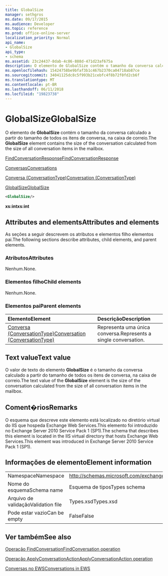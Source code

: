 ```yaml
---
title: GlobalSize
manager: sethgros
ms.date: 09/17/2015
ms.audience: Developer
ms.topic: reference
ms.prod: office-online-server
localization_priority: Normal
api_name:
- GlobalSize
api_type:
- schema
ms.assetid: 23c24437-8dab-4c86-888d-471d23af675a
description: O elemento de GlobalSize contém o tamanho da conversa calculado a partir do tamanho de todos os itens de conversa, na caixa de correio.
ms.openlocfilehash: 15424758be9bfaf3b1c467b2370ca04718ab87ce
ms.sourcegitcommit: 34041125dc8c5f993b21cebfc4f8b72f0fd2cb6f
ms.translationtype: MT
ms.contentlocale: pt-BR
ms.lasthandoff: 06/11/2018
ms.locfileid: "19823738"
---
```

# <a name="globalsize"></a><span data-ttu-id="c0e26-103">GlobalSize</span><span class="sxs-lookup"><span data-stu-id="c0e26-103">GlobalSize</span></span>

<span data-ttu-id="c0e26-104">O elemento de **GlobalSize** contém o tamanho da conversa calculado a partir do tamanho de todos os itens de conversa, na caixa de correio.</span><span class="sxs-lookup"><span data-stu-id="c0e26-104">The **GlobalSize** element contains the size of the conversation calculated from the size of all conversation items in the mailbox.</span></span> 
  
[<span data-ttu-id="c0e26-105">FindConversationResponse</span><span class="sxs-lookup"><span data-stu-id="c0e26-105">FindConversationResponse</span></span>](findconversationresponse.md)
  
[<span data-ttu-id="c0e26-106">Conversas</span><span class="sxs-lookup"><span data-stu-id="c0e26-106">Conversations</span></span>](conversations-ex15websvcsotherref.md)
  
[<span data-ttu-id="c0e26-107">Conversa (ConversationType)</span><span class="sxs-lookup"><span data-stu-id="c0e26-107">Conversation (ConversationType)</span></span>](conversation-conversationtype.md)
  
[<span data-ttu-id="c0e26-108">GlobalSize</span><span class="sxs-lookup"><span data-stu-id="c0e26-108">GlobalSize</span></span>](globalsize.md)
  
```XML
<GlobalSize/>
```

 <span data-ttu-id="c0e26-109">**xs:int**</span><span class="sxs-lookup"><span data-stu-id="c0e26-109">**xs:int**</span></span>
## <a name="attributes-and-elements"></a><span data-ttu-id="c0e26-110">Attributes and elements</span><span class="sxs-lookup"><span data-stu-id="c0e26-110">Attributes and elements</span></span>

<span data-ttu-id="c0e26-111">As seções a seguir descrevem os atributos e elementos filho elementos pai.</span><span class="sxs-lookup"><span data-stu-id="c0e26-111">The following sections describe attributes, child elements, and parent elements.</span></span>
  
### <a name="attributes"></a><span data-ttu-id="c0e26-112">Atributos</span><span class="sxs-lookup"><span data-stu-id="c0e26-112">Attributes</span></span>

<span data-ttu-id="c0e26-113">Nenhum.</span><span class="sxs-lookup"><span data-stu-id="c0e26-113">None.</span></span>
  
### <a name="child-elements"></a><span data-ttu-id="c0e26-114">Elementos filho</span><span class="sxs-lookup"><span data-stu-id="c0e26-114">Child elements</span></span>

<span data-ttu-id="c0e26-115">Nenhum.</span><span class="sxs-lookup"><span data-stu-id="c0e26-115">None.</span></span>
  
### <a name="parent-elements"></a><span data-ttu-id="c0e26-116">Elementos pai</span><span class="sxs-lookup"><span data-stu-id="c0e26-116">Parent elements</span></span>

|<span data-ttu-id="c0e26-117">**Elemento**</span><span class="sxs-lookup"><span data-stu-id="c0e26-117">**Element**</span></span>|<span data-ttu-id="c0e26-118">**Descrição**</span><span class="sxs-lookup"><span data-stu-id="c0e26-118">**Description**</span></span>|
|:-----|:-----|
|[<span data-ttu-id="c0e26-119">Conversa (ConversationType)</span><span class="sxs-lookup"><span data-stu-id="c0e26-119">Conversation (ConversationType)</span></span>](conversation-conversationtype.md) <br/> |<span data-ttu-id="c0e26-120">Representa uma única conversa.</span><span class="sxs-lookup"><span data-stu-id="c0e26-120">Represents a single conversation.</span></span>  <br/> |
   
## <a name="text-value"></a><span data-ttu-id="c0e26-121">Text value</span><span class="sxs-lookup"><span data-stu-id="c0e26-121">Text value</span></span>

<span data-ttu-id="c0e26-122">O valor de texto do elemento **GlobalSize** é o tamanho da conversa calculado a partir do tamanho de todos os itens de conversa, na caixa de correio.</span><span class="sxs-lookup"><span data-stu-id="c0e26-122">The text value of the **GlobalSize** element is the size of the conversation calculated from the size of all conversation items in the mailbox.</span></span> 
  
## <a name="remarks"></a><span data-ttu-id="c0e26-123">Coment�rios</span><span class="sxs-lookup"><span data-stu-id="c0e26-123">Remarks</span></span>

<span data-ttu-id="c0e26-124">O esquema que descreve este elemento está localizado no diretório virtual do IIS que hospeda Exchange Web Services.This elemento foi introduzido no Exchange Server 2010 Service Pack 1 (SP1).</span><span class="sxs-lookup"><span data-stu-id="c0e26-124">The schema that describes this element is located in the IIS virtual directory that hosts Exchange Web Services.This element was introduced in Exchange Server 2010 Service Pack 1 (SP1).</span></span>
  
## <a name="element-information"></a><span data-ttu-id="c0e26-125">Informações de elemento</span><span class="sxs-lookup"><span data-stu-id="c0e26-125">Element information</span></span>

|||
|:-----|:-----|
|<span data-ttu-id="c0e26-126">Namespace</span><span class="sxs-lookup"><span data-stu-id="c0e26-126">Namespace</span></span>  <br/> |http://schemas.microsoft.com/exchange/services/2006/types  <br/> |
|<span data-ttu-id="c0e26-127">Nome do esquema</span><span class="sxs-lookup"><span data-stu-id="c0e26-127">Schema name</span></span>  <br/> |<span data-ttu-id="c0e26-128">Esquema de tipos</span><span class="sxs-lookup"><span data-stu-id="c0e26-128">Types schema</span></span>  <br/> |
|<span data-ttu-id="c0e26-129">Arquivo de validação</span><span class="sxs-lookup"><span data-stu-id="c0e26-129">Validation file</span></span>  <br/> |<span data-ttu-id="c0e26-130">Types.xsd</span><span class="sxs-lookup"><span data-stu-id="c0e26-130">Types.xsd</span></span>  <br/> |
|<span data-ttu-id="c0e26-131">Pode estar vazio</span><span class="sxs-lookup"><span data-stu-id="c0e26-131">Can be empty</span></span>  <br/> |<span data-ttu-id="c0e26-132">False</span><span class="sxs-lookup"><span data-stu-id="c0e26-132">False</span></span>  <br/> |
   
## <a name="see-also"></a><span data-ttu-id="c0e26-133">Ver também</span><span class="sxs-lookup"><span data-stu-id="c0e26-133">See also</span></span>



[<span data-ttu-id="c0e26-134">Operação FindConversation</span><span class="sxs-lookup"><span data-stu-id="c0e26-134">FindConversation operation</span></span>](findconversation-operation.md)
  
[<span data-ttu-id="c0e26-135">Operação ApplyConversationAction</span><span class="sxs-lookup"><span data-stu-id="c0e26-135">ApplyConversationAction operation</span></span>](applyconversationaction-operation.md)


[<span data-ttu-id="c0e26-136">Conversas no EWS</span><span class="sxs-lookup"><span data-stu-id="c0e26-136">Conversations in EWS</span></span>](http://msdn.microsoft.com/library/91e64629-db6c-4c94-9dcb-d386232e8467%28Office.15%29.aspx)

